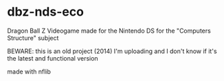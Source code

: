 # dbz-nds-eco
Dragon Ball Z Videogame made for the Nintendo DS for the "Computers Structure" subject

BEWARE: this is an old project (2014) I'm uploading and I don't know if it's the latest and functional version

made with nflib

